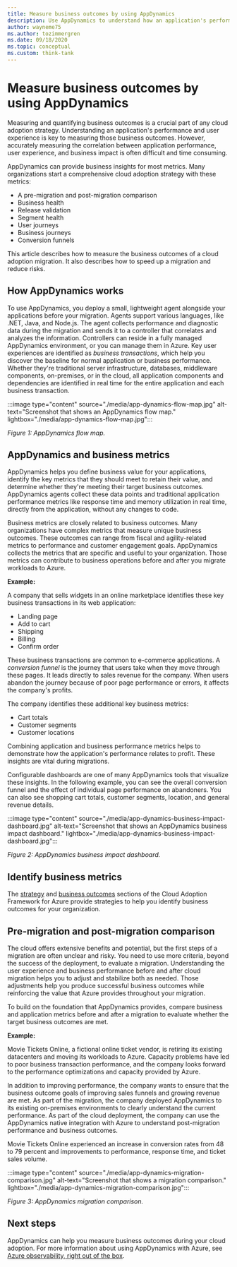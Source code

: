 ```yaml
---
title: Measure business outcomes by using AppDynamics
description: Use AppDynamics to understand how an application's performance and user experience affect business outcomes.
author: wayneme75
ms.author: tozimmergren
ms.date: 09/18/2020
ms.topic: conceptual
ms.custom: think-tank
---
```


# Measure business outcomes by using AppDynamics

Measuring and quantifying business outcomes is a crucial part of any cloud adoption strategy. Understanding an application's performance and user experience is key to measuring those business outcomes. However, accurately measuring the correlation between application performance, user experience, and business impact is often difficult and time consuming.

AppDynamics can provide business insights for most metrics. Many organizations start a comprehensive cloud adoption strategy with these metrics:

- A pre-migration and post-migration comparison
- Business health
- Release validation
- Segment health
- User journeys
- Business journeys
- Conversion funnels

This article describes how to measure the business outcomes of a cloud adoption migration. It also describes how to speed up a migration and reduce risks.

## How AppDynamics works

To use AppDynamics, you deploy a small, lightweight agent alongside your applications before your migration. Agents support various languages, like .NET, Java, and Node.js. The agent collects performance and diagnostic data during the migration and sends it to a controller that correlates and analyzes the information. Controllers can reside in a fully managed AppDynamics environment, or you can manage them in Azure. Key user experiences are identified as *business transactions*, which help you discover the baseline for normal application or business performance. Whether they're traditional server infrastructure, databases, middleware components, on-premises, or in the cloud, all application components and dependencies are identified in real time for the entire application and each business transaction.

:::image type="content" source="./media/app-dynamics-flow-map.jpg" alt-text="Screenshot that shows an AppDynamics flow map." lightbox="./media/app-dynamics-flow-map.jpg":::

*Figure 1: AppDynamics flow map.*

## AppDynamics and business metrics

AppDynamics helps you define business value for your applications, identify the key metrics that they should meet to retain their value, and determine whether they're meeting their target business outcomes. AppDynamics agents collect these data points and traditional application performance metrics like response time and memory utilization in real time, directly from the application, without any changes to code.

Business metrics are closely related to business outcomes. Many organizations have complex metrics that measure unique business outcomes. These outcomes can range from fiscal and agility-related metrics to performance and customer engagement goals. AppDynamics collects the metrics that are specific and useful to your organization. Those metrics can contribute to business operations before and after you migrate workloads to Azure.

**Example:**

A company that sells widgets in an online marketplace identifies these key business transactions in its web application:

- Landing page
- Add to cart
- Shipping
- Billing
- Confirm order

These business transactions are common to e-commerce applications. A *conversion funnel* is the journey that users take when they move through these pages. It leads directly to sales revenue for the company. When users abandon the journey because of poor page performance or errors, it affects the company's profits.

The company identifies these additional key business metrics:

- Cart totals
- Customer segments
- Customer locations

Combining application and business performance metrics helps to demonstrate how the application's performance relates to profit. These insights are vital during migrations.

Configurable dashboards are one of many AppDynamics tools that visualize these insights. In the following example, you can see the overall conversion funnel and the effect of individual page performance on abandoners. You can also see shopping cart totals, customer segments, location, and general revenue details.

:::image type="content" source="./media/app-dynamics-business-impact-dashboard.jpg" alt-text="Screenshot that shows an AppDynamics business impact dashboard." lightbox="./media/app-dynamics-business-impact-dashboard.jpg":::

*Figure 2: AppDynamics business impact dashboard.*

## Identify business metrics

The [strategy](../strategy/index.md) and [business outcomes](../strategy/business-outcomes/index.md) sections of the Cloud Adoption Framework for Azure provide strategies to help you identify business outcomes for your organization.

## Pre-migration and post-migration comparison

The cloud offers extensive benefits and potential, but the first steps of a migration are often unclear and risky. You need to use more criteria, beyond the success of the deployment, to evaluate a migration. Understanding the user experience and business performance before and after cloud migration helps you to adjust and stabilize both as needed. Those adjustments help you produce successful business outcomes while reinforcing the value that Azure provides throughout your migration.

To build on the foundation that AppDynamics provides, compare business and application metrics before and after a migration to evaluate whether the target business outcomes are met.

**Example:**

Movie Tickets Online, a fictional online ticket vendor, is retiring its existing datacenters and moving its workloads to Azure. Capacity problems have led to poor business transaction performance, and the company looks forward to the performance optimizations and capacity provided by Azure.

In addition to improving performance, the company wants to ensure that the business outcome goals of improving sales funnels and growing revenue are met. As part of the migration, the company deployed AppDynamics to its existing on-premises environments to clearly understand the current performance. As part of the cloud deployment, the company can use the AppDynamics native integration with Azure to understand post-migration performance and business outcomes.

Movie Tickets Online experienced an increase in conversion rates from 48 to 79 percent and improvements to performance, response time, and ticket sales volume.

:::image type="content" source="./media/app-dynamics-migration-comparison.jpg" alt-text="Screenshot that shows a migration comparison." lightbox="./media/app-dynamics-migration-comparison.jpg":::

*Figure 3: AppDynamics migration comparison.*

## Next steps

AppDynamics can help you measure business outcomes during your cloud adoption. For more information about using AppDynamics with Azure, see [Azure observability, right out of the box](https://www.appdynamics.com/solutions/azure-monitoring).
